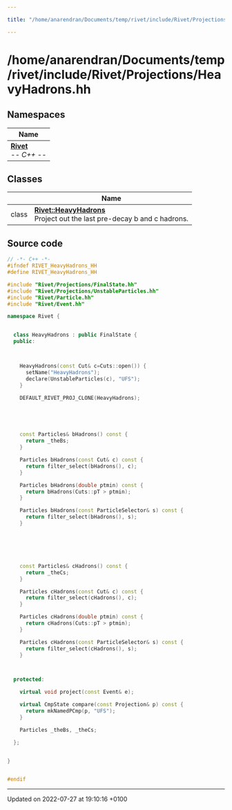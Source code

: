 ```yaml
---

title: "/home/anarendran/Documents/temp/rivet/include/Rivet/Projections/HeavyHadrons.hh"

---
```


# /home/anarendran/Documents/temp/rivet/include/Rivet/Projections/HeavyHadrons.hh



## Namespaces

| Name           |
| -------------- |
| **[Rivet](http://example.org/namespaces/namespacerivet/)** <br>-*- C++ -*-  |

## Classes

|                | Name           |
| -------------- | -------------- |
| class | **[Rivet::HeavyHadrons](http://example.org/classes/classrivet_1_1heavyhadrons/)** <br>Project out the last pre-decay b and c hadrons.  |




## Source code

```cpp
// -*- C++ -*-
#ifndef RIVET_HeavyHadrons_HH
#define RIVET_HeavyHadrons_HH

#include "Rivet/Projections/FinalState.hh"
#include "Rivet/Projections/UnstableParticles.hh"
#include "Rivet/Particle.hh"
#include "Rivet/Event.hh"

namespace Rivet {


  class HeavyHadrons : public FinalState {
  public:



    HeavyHadrons(const Cut& c=Cuts::open()) {
      setName("HeavyHadrons");
      declare(UnstableParticles(c), "UFS");
    }

    DEFAULT_RIVET_PROJ_CLONE(HeavyHadrons);





    const Particles& bHadrons() const {
      return _theBs;
    }

    Particles bHadrons(const Cut& c) const {
      return filter_select(bHadrons(), c);
    }

    Particles bHadrons(double ptmin) const {
      return bHadrons(Cuts::pT > ptmin);
    }

    Particles bHadrons(const ParticleSelector& s) const {
      return filter_select(bHadrons(), s);
    }






    const Particles& cHadrons() const {
      return _theCs;
    }

    Particles cHadrons(const Cut& c) const {
      return filter_select(cHadrons(), c);
    }

    Particles cHadrons(double ptmin) const {
      return cHadrons(Cuts::pT > ptmin);
    }

    Particles cHadrons(const ParticleSelector& s) const {
      return filter_select(cHadrons(), s);
    }



  protected:

    virtual void project(const Event& e);

    virtual CmpState compare(const Projection& p) const {
      return mkNamedPCmp(p, "UFS");
    }

    Particles _theBs, _theCs;

  };


}


#endif
```


-------------------------------

Updated on 2022-07-27 at 19:10:16 +0100
